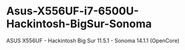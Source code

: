 # Asus-X556UF-i7-6500U-Hackintosh-BigSur-Sonoma
ASUS X556UF - Hackintosh Big Sur 11.5.1 - Sonoma 14.1.1 (OpenCore)
